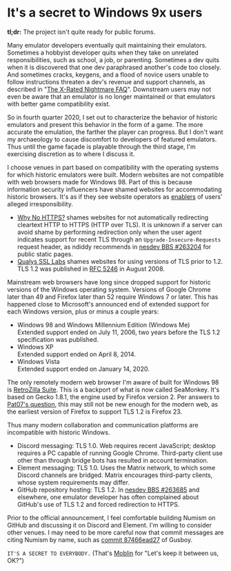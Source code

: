 It's a secret to Windows 9x users
=================================

**tl;dr:** The project isn't quite ready for public forums.

Many emulator developers eventually quit maintaining their emulators.
Sometimes a hobbyist developer quits when they take on unrelated
responsibilities, such as school, a job, or parenting.  Sometimes a
dev quits when it is discovered that one dev paraphrased another's
code too closely.  And sometimes cracks, keygens, and a flood of
novice users unable to follow instructions threaten a dev's revenue
and support channels, as described in "[The X-Rated Nightmare FAQ]".
Downstream users may not even be aware that an emulator is no longer
maintained or that emulators with better game compatibility exist.

So in fourth quarter 2020, I set out to characterize the behavior of
historic emulators and present this behavior in the form of a game.
The more accurate the emulation, the farther the player can progress.
But I don't want my archaeology to cause discomfort to developers of
featured emulators.  Thus until the game façade is playable through
the third stage, I'm exercising discretion as to where I discuss it.

I choose venues in part based on compatibility with the operating
systems for which historic emulators were built.  Modern websites
are not compatible with web browsers made for Windows 98.
Part of this is because information security influencers have shamed
websites for accommodating historic browsers.  It's as if they see
website operators as [enablers] of users' alleged irresponsibility.

- [Why No HTTPS?] shames websites for not automatically redirecting
  cleartext HTTP to HTTPS (HTTP over TLS).  It is unknown if a server
  can avoid shame by performing redirection only when the user agent
  indicates support for recent TLS through an
  `Upgrade-Insecure-Requests` request header, as ndiddy recommends
  in [nesdev BBS #263204] for public static pages.
- [Qualys SSL Labs] shames websites for using versions of TLS prior
  to 1.2.  TLS 1.2 was published in [RFC 5246] in August 2008.

Mainstream web browsers have long since dropped support for historic
versions of the Windows operating system.  Versions of Google Chrome
later than 49 and Firefox later than 52 require Windows 7 or later.
This has happened close to Microsoft's announced end of extended
support for each Windows version, plus or minus a couple years:

- Windows 98 and Windows Millennium Edition (Windows Me)  
  Extended support ended on July 11, 2006, two years before
  the TLS 1.2 specification was published.
- Windows XP  
  Extended support ended on April 8, 2014.
- Windows Vista  
  Extended support ended on January 14, 2020.

The only remotely modern web browser I'm aware of built for
Windows 98 is [RetroZilla Suite].  This is a backport of what is
now called SeaMonkey.  It's based on Gecko 1.8.1, the engine used
by Firefox version 2.  Per answers to [Pat07's question], this may
still not be new enough for the modern web, as the earliest version
of Firefox to support TLS 1.2 is Firefox 23.

Thus many modern collaboration and communication platforms are
incompatible with historic Windows.

- Discord messaging: TLS 1.0.  Web requires recent JavaScript;
  desktop requires a PC capable of running Google Chrome.
  Third-party client use other than through bridge bots has
  resulted in account termination.
- Element messaging: TLS 1.0.  Uses the Matrix network, to which
  some Discord channels are bridged.  Matrix encourages third-party
  clients, whose system requirements may differ.
- GitHub repository hosting: TLS 1.2.  In [nesdev BBS #263685] and
  elsewhere, one emulator developer has often complained about
  GitHub's use of TLS 1.2 and forced redirection to HTTPS.

Prior to the official announcement, I feel comfortable building
Numism on GitHub and discussing it on Discord and Element.
I'm willing to consider other venues.  I may need to be more
careful now that commit messages are citing Numism by name,
such as [commit 87466ead27] of Gusboy.

`IT'S A SECRET TO EVERYBODY.`  (That's [Moblin] for "Let's keep it
between us, OK?")

[The X-Rated Nightmare FAQ]: https://problemkaputt.de/mailcrap.htm
[enablers]: https://en.wikipedia.org/wiki/Codependency
[Why No HTTPS?]: https://whynohttps.com/
[nesdev BBS #263204]: https://forums.nesdev.org/viewtopic.php?p=263204#p263204
[Qualys SSL Labs]: https://www.ssllabs.com/ssltest/
[RFC 5246]: https://tools.ietf.org/html/rfc5246
[RetroZilla Suite]: https://rn10950.github.io/RetroZillaWeb/
[Pat07's question]: https://support.mozilla.org/en-US/questions/1262427
[nesdev BBS #263685]: https://forums.nesdev.org/viewtopic.php?p=263685#p263685
[commit 87466ead27]: https://github.com/Guspaz/Gusboy/commit/87466ead27677ddabe7e42822aa71425a53b6c3a
[Moblin]: https://zeldauniverse.net/2020/08/18/zeldas-study-its-a-secret-to-nobody/
